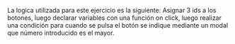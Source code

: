 La logica utilizada para este ejercicio es la siguiente: Asignar 3 ids a los botones, luego declarar variables con una función on click, luego realizar una condición para cuando se pulsa el botón se indique mediante un modal que número introducido es el mayor.